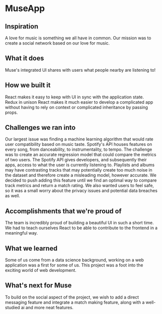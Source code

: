 # MuseApp

## Inspiration

A love for music is something we all have in common. Our mission was to create a social network based on our love for music.

## What it does

Muse's integrated UI shares with users what people nearby are listening to!

## How we built it

React makes it easy to keep with UI in sync with the application state. Redux in unison React makes it much easier to develop a complicated app without having to rely on context or complicated inheritance by passing props.

## Challenges we ran into

Our largest issue was finding a machine learning algorithm that would rate user compatibility based on music taste. Spotify's API houses features on every song, from danceability, to instrumentality, to tempo. The challenge was to create an accurate regression model that could compare the metrics of two users. The Spotify API gives developers, and subsequently their apps, access to what the user is currently listening to. Playlists and albums may have contrasting tracks that may potentially create too much noise in the dataset and therefore create a misleading model, however accurate. We decided to push adding this feature until we find an optimal way to compare track metrics and return a match rating. We also wanted users to feel safe, so it was a small worry about the privacy issues and potential data breaches as well.

## Accomplishments that we're proud of

The team is incredibly proud of building a beautiful UI in such a short time. We had to teach ourselves React to be able to contribute to the frontend in a meaningful way.

## What we learned

Some of us come from a data science background, working on a web application was a first for some of us. This project was a foot into the exciting world of web development.

## What's next for Muse

To build on the social aspect of the project, we wish to add a direct messaging feature and integrate a match making feature, along with a well-studied ai and more neat features. 
